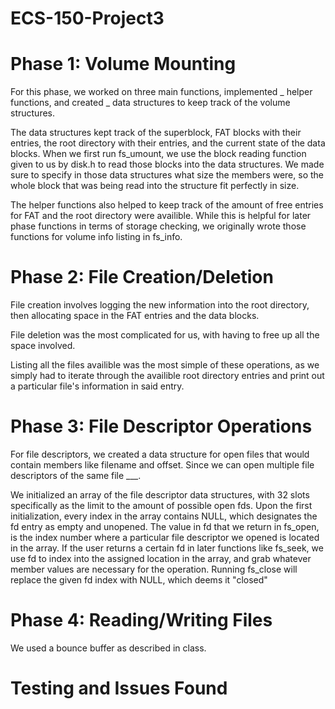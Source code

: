 # ECS-150-Project3

# Phase 1: Volume Mounting
For this phase, we worked on three main functions, implemented _ helper
functions, and created _ data structures to keep track of the volume structures.

The data structures kept track of the superblock, FAT blocks with their entries,
the root directory with their entries, and the current state of the data blocks.
When we first run fs_umount, we use the block reading function given to us by
disk.h to read those blocks into the data structures. We made sure to specify in
those data structures what size the members were, so the whole block that was 
being read into the structure fit perfectly in size.

The helper functions also helped to keep track of the amount of free entries for
FAT and the root directory were availible. While this is helpful for later phase
functions in terms of storage checking, we originally wrote those functions for
volume info listing in fs_info.

# Phase 2: File Creation/Deletion
File creation involves logging the new information into the root directory, then
allocating space in the FAT entries and the data blocks.

File deletion was the most complicated for us, with having to free up all the
space involved.

Listing all the files availible was the most simple of these operations, as we 
simply had to iterate through the availible root directory entries and print
out a particular file's information in said entry.

# Phase 3: File Descriptor Operations
For file descriptors, we created a data structure for open files that would
contain members like filename and offset. Since we can open multiple file 
descriptors of the same file ___.

We initialized an array of the file descriptor data structures, with 32 slots
specifically as the limit to the amount of possible open fds. Upon the first
initialization, every index in the array contains NULL, which designates the
fd entry as empty and unopened. The value in fd that we return in fs_open, is 
the index number where a particular file descriptor we opened is located in
the array. If the user returns a certain fd in later functions like fs_seek, 
we use fd to index into the assigned location in the array, and grab whatever
member values are necessary for the operation. Running fs_close will replace
the given fd index with NULL, which deems it "closed"

# Phase 4: Reading/Writing Files
We used a bounce buffer as described in class.

# Testing and Issues Found
